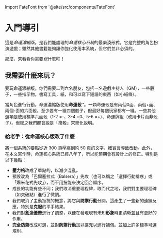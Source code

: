 import FateFont from '@site/src/components/FateFont'

# 入門導引

這是*命運濃縮版*，是我們能處理的*命運核心系統*的最緊湊形式。它是完整的角色扮演遊戲；雖然其他書籍能夠讓你強化使用本系統，但它們並非必須的。

那麼，來看看你需要*做*什麼吧！

## 我需要什麼來玩？

要玩命運濃縮版，你們需要二到六名朋友，包括一名遊戲主持人（GM），一些骰子，一些指示物，書寫工具，紙，和可以寫下短語的東西（如小紙條）。

當角色進行行動，命運濃縮版使用**命運骰**™。一顆命運骰是有兩個<FateFont>0</FateFont>面、兩個<FateFont>+</FateFont>面、兩個<FateFont>-</FateFont>面的六面骰。至少要有一組四個骰子，但最好每個玩家都有一組。一些其他選項是使用標準六面骰（1-2 =<FateFont>-</FateFont>、3-4 =<FateFont>0</FateFont>、5-6 =<FateFont>+</FateFont>）、命運牌組（改用卡片而非骰子）。但總之我們都會說是「擲骰」來簡化說明。

### 給老手：從命運核心版改了什麼

將一個系統的要點從近 300 頁壓縮到約 50 頁的文字，確實會導致改動。此外，在本文寫作時，命運核心系統已經八年了，所以能預期會有設計上的修正。特別是以下幾點：

- **壓力格**改成了單點的，以減少混亂。
- 預設改為「巴爾塞拉式（Balsera）」先攻（也可以稱之「選擇行動排序」或「爆米花式先攻」），而不用技能來決定回合順序。
- 成長的功能有些不同；我們取消重要理程碑，取而代之地，我們對主要理程碑（如突破點）進行了微調。
- 我們取消了主動抵抗的概念，將它與**防禦行動**分開。這產生了一些新的連鎖反應，特別是**克服**的平手結果。
- 我們對**創造優勢**進行了調整，以便在發現現有未知**形象**時更清晰並且有更好的作用。
- **完全防禦**改成可選，並對**防禦行動**加以擴充以進行補償。並加上許多標準可選規則。
